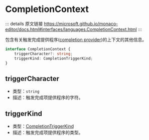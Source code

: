 # CompletionContext
        
::: details 原文链接
https://microsoft.github.io/monaco-editor/docs.html#interfaces/languages.CompletionContext.html
:::

包含有关触发完成提供程序([completion provider](/api/languages/CompletionItemProvider.md#providecompletionitems))的上下文的其他信息。

```ts
interface CompletionContext {
    triggerCharacter?: string;
    triggerKind: CompletionTriggerKind;
}
```

## triggerCharacter
- 类型：`string`
- 描述：触发完成项提供程序的字符。


## triggerKind
- 类型：[CompletionTriggerKind](/api/languages/CompletionTriggerKind.md)
- 描述：触发完成项提供程序的类型。

